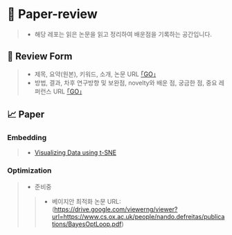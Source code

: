 # 📄 Paper-review
>- 해당 레포는 읽은 논문을 읽고 정리하여 배운점을 기록하는 공간입니다. 

## 📝 Review Form
>- 제목, 요약(원본), 키워드, 소개, 논문 URL [｢GO｣](https://github.com/koptimizer/my_PaperLog/blob/master/.github/ISSUE_TEMPLATE/paper_temp.md)
>- 방법, 결과, 차후 연구방향 및 보완점, novelty와 배운 점, 궁금한 점, 중요 레퍼런스 URL [｢GO｣](https://github.com/koptimizer/my_PaperLog/blob/master/review_form.md)

## 📈 Paper

### Embedding

>- [Visualizing Data using t-SNE](https://github.com/JunHyun-DS/Paper-review/blob/master/Paper/Visualizing%20Data%20using%20t-SNE.md)

### Optimization

>- 준비중
>>- 베이지안 최적화 논문 URL: (https://drive.google.com/viewerng/viewer?url=https://www.cs.ox.ac.uk/people/nando.defreitas/publications/BayesOptLoop.pdf)
